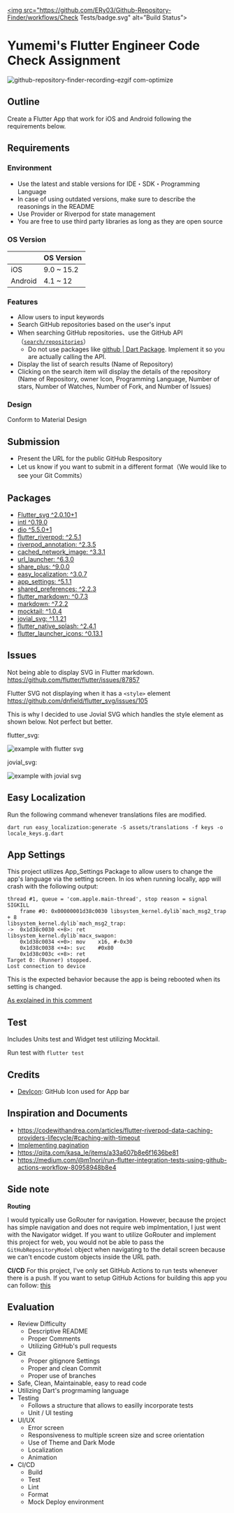 <a href="https://github.com/ERy03/Github-Repository-Finder/actions"><img src="https://github.com/ERy03/Github-Repository-Finder/workflows/Check Tests/badge.svg" alt=”Build Status”></a>

# Yumemi's Flutter Engineer Code Check Assignment

![github-repository-finder-recording-ezgif com-optimize](https://github.com/user-attachments/assets/538a94c7-9daf-4058-a132-bacb4f38794f)

## Outline

Create a Flutter App that work for iOS and Android following the requirements below.

## Requirements

### Environment

- Use the latest and stable versions for IDE・SDK・Programming Language
- In case of using outdated versions, make sure to describe the reasonings in the README
- Use Provider or Riverpod for state management
- You are free to use third party libraries as long as they are open source

### OS Version

|         | OS Version |
| ------- | ---------- |
| iOS     | 9.0 ~ 15.2 |
| Android | 4.1 ~ 12   |

### Features

- Allow users to input keywords
- Search GitHub repositories based on the user's input
- When searching GitHub repositories、use the GitHub API（[`search/repositories`](https://docs.github.com/ja/rest/reference/search#search-repositories)）
  - Do not use packages like [github | Dart Package](https://pub.dev/packages/github). Implement it so you are actually calling the API.
- Display the list of search results (Name of Repository)
- Clicking on the search item will display the details of the repository (Name of Repository, owner Icon, Programming Language, Number of stars, Number of Watches, Number of Fork, and Number of Issues)

### Design

Conform to Material Design

## Submission

- Present the URL for the public GitHub Respository
- Let us know if you want to submit in a different format（We would like to see your Git Commits）

## Packages

- [Flutter_svg ^2.0.10+1](https://pub.dev/packages/flutter_svg)
- [intl ^0.19.0](https://pub.dev/packages/intl)
- [dio ^5.5.0+1](https://pub.dev/packages/dio)
- [flutter_riverpod: ^2.5.1](https://pub.dev/packages/flutter_riverpod)
- [riverpod_annotation: ^2.3.5](https://pub.dev/packages/riverpod_annotation)
- [cached_network_image: ^3.3.1](https://pub.dev/packages/cached_network_image)
- [url_launcher: ^6.3.0](https://pub.dev/packages/url_launcher)
- [share_plus: ^9.0.0](https://pub.dev/packages/share_plus)
- [easy_localization: ^3.0.7](https://pub.dev/packages/easy_localization)
- [app_settings: ^5.1.1](https://pub.dev/packages/app_settings)
- [shared_preferences: ^2.2.3](https://pub.dev/packages/shared_preferences)
- [flutter_markdown: ^0.7.3](https://pub.dev/packages/flutter_markdown)
- [markdown: ^7.2.2](https://pub.dev/packages/markdown)
- [mocktail: ^1.0.4](https://pub.dev/packages/mocktail)
- [jovial_svg: ^1.1.21](https://pub.dev/packages/jovial_svg)
- [flutter_native_splash: ^2.4.1](https://pub.dev/packages/flutter_native_splash)
- [flutter_launcher_icons: ^0.13.1](https://pub.dev/packages/flutter_launcher_icons)

## Issues

Not being able to display SVG in Flutter markdown.
https://github.com/flutter/flutter/issues/87857

Flutter SVG not displaying when it has a `<style>` element
https://github.com/dnfield/flutter_svg/issues/105

This is why I decided to use Jovial SVG which handles the style element as shown below. Not perfect but better.

flutter_svg:

![example with flutter svg](https://raw.githubusercontent.com/ERy03/GitHub-Repository-Finder/develop/assets/readme/flutter_svg.png)

jovial_svg:

![example with jovial svg](https://raw.githubusercontent.com/ERy03/GitHub-Repository-Finder/develop/assets/readme/jovial_svg.png)

## Easy Localization

Run the following command whenever translations files are modified.

`dart run easy_localization:generate -S assets/translations -f keys -o locale_keys.g.dart`

## App Settings

This project utilizes App_Settings Package to allow users to change the app's language via the setting screen. In ios when running locally, app will crash with the following output:

```
thread #1, queue = 'com.apple.main-thread', stop reason = signal SIGKILL
    frame #0: 0x00000001d38c0030 libsystem_kernel.dylib`mach_msg2_trap + 8
libsystem_kernel.dylib`mach_msg2_trap:
->  0x1d38c0030 <+8>: ret
libsystem_kernel.dylib`macx_swapon:
    0x1d38c0034 <+0>: mov    x16, #-0x30
    0x1d38c0038 <+4>: svc    #0x80
    0x1d38c003c <+8>: ret
Target 0: (Runner) stopped.
Lost connection to device
```

This is the expected behavior because the app is being rebooted when its setting is changed.

[As explained in this comment](https://github.com/Baseflow/flutter-permission-handler/issues/509#issuecomment-1113636977)

## Test

Includes Units test and Widget test utilizing Mocktail.

Run test with `flutter test`

## Credits

- [DevIcon](https://github.com/devicons/devicon/): GitHub Icon used for App bar

## Inspiration and Documents

- https://codewithandrea.com/articles/flutter-riverpod-data-caching-providers-lifecycle/#caching-with-timeout
- [Implementing pagination](https://github.com/rrousselGit/riverpod/tree/master/examples/marvel)
- https://qiita.com/kasa_le/items/a33a607b8e6f1636be81
- https://medium.com/@m1nori/run-flutter-integration-tests-using-github-actions-workflow-80958948b8e4

## Side note

**Routing**

I would typically use GoRouter for navigation. However, because the project has simple navigation and does not require web implmentation, I just went with the Navigator widget. If you want to utilize GoRouter and implement this project for web, you would not be able to pass the `GitHubRepositoryModel` object when navigating to the detail screen because we can't encode custom objects inside the URL path.

**CI/CD**
For this project, I've only set GitHub Actions to run tests whenever there is a push. If you want to setup GitHub Actions for building this app you can follow: [this](https://github.com/subosito/flutter-action)

## Evaluation

- Review Difficulty
  - Descriptive README
  - Proper Comments
  - Utilizing GitHub's pull requests
- Git
  - Proper gitignore Settings
  - Proper and clean Commit
  - Proper use of branches
- Safe, Clean, Maintainable, easy to read code
- Utilizing Dart's progrmaming language
- Testing
  - Follows a structure that allows to easilly incorporate tests
  - Unit / UI testing
- UI/UX
  - Error screen
  - Responsiveness to multiple screen size and scree orientation
  - Use of Theme and Dark Mode
  - Localization
  - Animation
- CI/CD
  - Build
  - Test
  - Lint
  - Format
  - Mock Deploy environment
